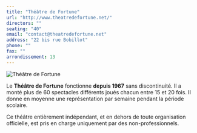 ```yaml
---
title: "Théâtre de Fortune"
url: "http://www.theatredefortune.net/"
directors: ""
seating: "40"
email: "contact@theatredefortune.net"
address: "22 bis rue Bobillot"
phone: ""
fax: ""
arrondissement: 13
---
```


![Théâtre de Fortune](../images/13eme/theatre-de-fortune/theatre-de-fortune-1.jpg)

Le **Théâtre de Fortune** fonctionne **depuis 1967** sans discontinuité. Il a monté plus de 60 spectacles différents joués chacun entre 15 et 20 fois. Il donne en moyenne une représentation par semaine pendant la période scolaire.

Ce théâtre entièrement indépendant, et en dehors de toute organisation officielle, est pris en charge uniquement par des non-professionnels.
